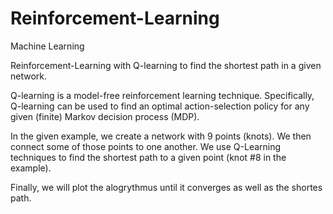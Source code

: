 # Reinforcement-Learning
Machine Learning

Reinforcement-Learning with Q-learning to find the shortest path in a given network.

Q-learning is a model-free reinforcement learning technique. Specifically, Q-learning can be used to find an optimal action-selection policy for any given (finite) Markov decision process (MDP).

In the given example, we create a network with 9 points (knots). We then connect some of those points to one another.
We use Q-Learning techniques to find the shortest path to a given point (knot #8 in the example).

Finally, we will plot the alogrythmus until it converges as well as the shortes path.
